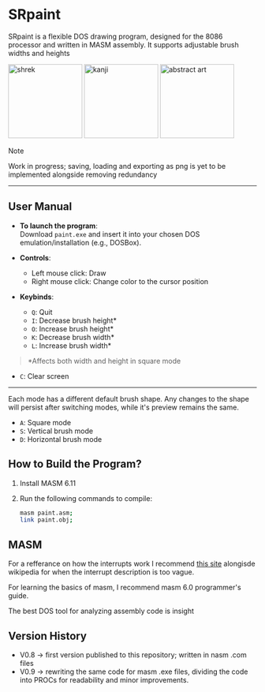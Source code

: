 # SRpaint

SRpaint is a flexible DOS drawing program, designed for the 8086 processor and written in MASM assembly. It supports adjustable brush widths and heights

 <tr> <td><img src="https://github.com/user-attachments/assets/3d1ddb6c-3e0c-48d1-8adf-3449a733c0bb" alt="shrek" height="150"></td> <td><img src="https://github.com/user-attachments/assets/b0d541ce-9702-40a3-b467-61040bdc6b78" alt="kanji" height="150"></td> <td><img src="https://github.com/user-attachments/assets/66e5daf9-a278-4fed-a769-b68d02adbd90" alt="abstract art" height="150"></td> </tr> </table>

> [!NOTE]
> Work in progress; saving, loading and exporting as png is yet to be implemented alongside removing redundancy

---

## User Manual

- **To launch the program**:  
  Download `paint.exe` and insert it into your chosen DOS emulation/installation (e.g., DOSBox).  

- **Controls**:  
  - Left mouse click: Draw  
  - Right mouse click: Change color to the cursor position

- **Keybinds**:  
  - `Q`: Quit  
  - `I`: Decrease brush height*  
  - `O`: Increase brush height*  
  - `K`: Decrease brush width*  
  - `L`: Increase brush width*

> *Affects both width and height in square mode
  
  - `C`: Clear screen  
---
Each mode has a different default brush shape. Any changes to the shape will persist after switching modes, while it's preview remains the same.
  - `A`: Square mode  
  - `S`: Vertical brush mode  
  - `D`: Horizontal brush mode

## How to Build the Program?

1. Install MASM 6.11  
2. Run the following commands to compile:  

   ```bash
   masm paint.asm;
   link paint.obj;

## MASM

For a refferance on how the interrupts work I recommend [this site](http://www.ctyme.com/intr/int.htm) alongisde wikipedia for when the interrupt description is too vague.

For learning the basics of masm, I recommend masm 6.0 programmer's guide.

The best DOS tool for analyzing assembly code is insight

## Version History
- V0.8 -> first version published to this repository; written in nasm .com files
- V0.9 -> rewriting the same code for masm .exe files, dividing the code into PROCs for readability and minor improvements.